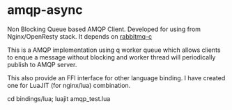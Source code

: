 # amqp-async
Non Blocking Queue based AMQP Client. Developed for using from Nginx/OpenResty stack.  It depends on [rabbitmq-c](https://github.com/alanxz/rabbitmq-c)

This is a AMQP implementation using q worker queue which allows clients to enque a message without blocking and worker thread will periodically publish to AMQP server.  

This also provide an FFI interface for other language binding.  I have created one for LuaJIT (for nginx/lua) combination.

cd bindings/lua;
luajit amqp_test.lua
